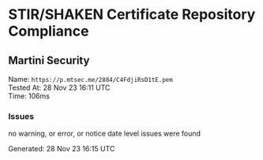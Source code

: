 # STIR/SHAKEN Certificate Repository Compliance

## Martini Security

Name: `https://p.mtsec.me/2884/C4FdjiRsD1tE.pem`\
Tested At: 28 Nov 23 16:11 UTC\
Time: 106ms

### Issues

no warning, or error, or notice date level issues were found

Generated: 28 Nov 23 16:15 UTC